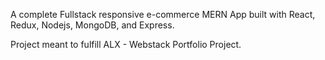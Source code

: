 A complete Fullstack responsive e-commerce MERN App built with React, Redux, Nodejs, MongoDB, and Express.

Project meant to fulfill ALX - Webstack Portfolio Project.
